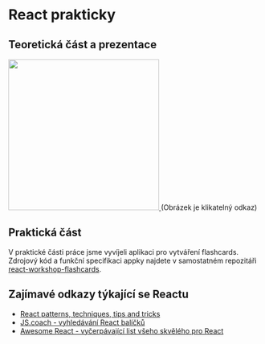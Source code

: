 # React prakticky

## Teoretická část a prezentace

<a href="https://docs.google.com/presentation/d/1yuErzAASiDOWwvsODUVOPF1E8Xb6ji8LBqbcVSLp2zw/edit?usp=sharing">
  <img src="https://cldup.com/ityiYfRcKR-3000x3000.png" height="300">
</a>
(Obrázek je klikatelný odkaz)

## Praktická část

V praktické části práce jsme vyvíjeli aplikaci pro vytváření flashcards. Zdrojový kód a funkční specifikaci appky najdete v samostatném repozitáři [react-workshop-flashcards](https://github.com/webdev-js-evenings/react-workshop-flashcards).

## Zajímavé odkazy týkající se Reactu

- [React patterns, techniques, tips and tricks](https://github.com/vasanthk/react-bits)
- [JS.coach - vyhledávání React balíčků](https://js.coach/react)
- [Awesome React - vyčerpávající list všeho skvělého pro React](https://github.com/enaqx/awesome-react)
